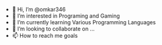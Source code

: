 - 👋 Hi, I’m @omkar346
- 👀 I’m interested in Programing and Gaming
- 🌱 I’m currently learning Various Programming Languages
- 💞️ I’m looking to collaborate on ...
- 📫 How to reach me goals

<!---
omkar346/omkar346 is a ✨ special ✨ repository because its `README.md` (this file) appears on your GitHub profile.
You can click the Preview link to take a look at your changes.
--->
